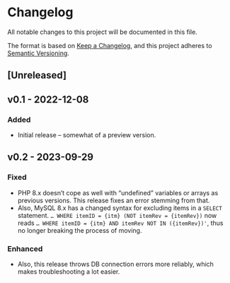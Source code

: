 # Changelog
All notable changes to this project will be documented in this file.

The format is based on [Keep a Changelog](https://keepachangelog.com/en/1.0.0/),
and this project adheres to [Semantic Versioning](https://semver.org/spec/v2.0.0.html).

## [Unreleased]

## v0.1 - 2022-12-08
### Added
- Initial release – somewhat of a preview version.

## v0.2 - 2023-09-29
### Fixed
- PHP 8.x doesn’t cope as well with “undefined” variables or arrays as previous versions. This release fixes an error stemming from that.
- Also, MySQL 8.x has a changed syntax for excluding items in a `SELECT` statement. `… WHERE itemID = {itm} (NOT itemRev = {itemRev})` now reads `… WHERE itemID = {itm} AND itemRev NOT IN ({itemRev})'`, thus no longer breaking the process of moving.
### Enhanced
- Also, this release throws DB connection errors more reliably, which makes troubleshooting a lot easier.